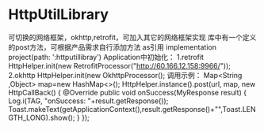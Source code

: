 # HttpUtilLibrary
可切换的网络框架，okhttp,retrofit，可加入其它的网络框架实现
库中有一个定义的post方法，可根据产品需求自行添加方法
as引用 implementation project(path: ':httputillibray')
Application中初始化：
           1.retrofit
                HttpHelper.init(new RetrofitProcessor("http://60.166.12.158:9966/"));
           2.okhttp
                HttpHelper.init(new OkhttpProcessor();
调用示例：
         Map<String ,Object> map=new HashMap<>();
        HttpHelper.instance().post(url, map, new HttpCallBack<MyResponse>() {
            @Override
            public void onSuccess(MyResponse result) {
                Log.i(TAG, "onSuccess: "+result.getResponse());
                Toast.makeText(getApplicationContext(),result.getResponse()+"",Toast.LENGTH_LONG).show();
            }
        });
